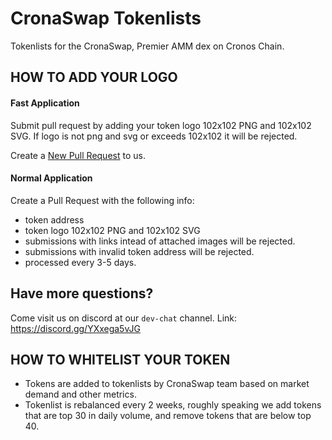 # CronaSwap Tokenlists
Tokenlists for the CronaSwap, Premier AMM dex on Cronos Chain. 

## HOW TO ADD YOUR LOGO

#### Fast Application
Submit pull request by adding your token logo 102x102 PNG and 102x102 SVG. If logo is not png and svg or exceeds 102x102 it will be rejected. 

Create a [New Pull Request](https://github.com/cronaswap/cronaswap-tokenlists/pulls) to us.

#### Normal Application
Create a Pull Request with the following info:
- token address
- token logo 102x102 PNG and 102x102 SVG
- submissions with links intead of attached images will be rejected. 
- submissions with invalid token address will be rejected. 
- processed every 3-5 days.

## Have more questions?
Come visit us on discord at our `dev-chat` channel. 
Link: https://discord.gg/YXxega5vJG

## HOW TO WHITELIST YOUR TOKEN
- Tokens are added to tokenlists by CronaSwap team based on market demand and other metrics. 
- Tokenlist is rebalanced every 2 weeks, roughly speaking we add tokens that are top 30 in daily volume, and remove tokens that are below top 40. 